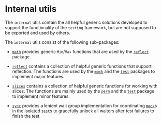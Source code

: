 # Internal utils

The `internal` utils contain the all helpful generic solutions developed to
support the functionality of the `testing` framework, but are not supposed to
be exported and used by others.

The `internal` utils consist of the following sub-packages:

* [`math`](math) provides generic `Min`/`Max` functions that are used by the
  [`reflect`](reflect) package.

* [`reflect`](reflect) contains a collection of helpful generic functions that
  support reflection. The functions are used by the [`mock`](../mock) and the
  [`test`](../test) packages to implement major features.

* [`slices`](slices) contains a collection of helpful generic functions for
  working with slices. The functions are mainly used by the [`perm`](../perm)
  and the [`test`](../test) package to implement minor features.

* [`sync`](sync) provides a lenient wait group implementation for coordinating
  [`mock`](../mock)s in the isolated [`test`](../test)s to gracefully unlock all
  waiters after test failures to finish the test.
